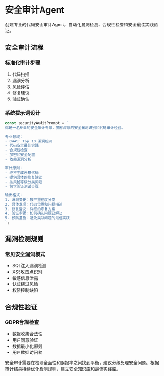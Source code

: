 # 安全审计Agent

创建专业的代码安全审计Agent，自动化漏洞检测、合规性检查和安全最佳实践验证。

## 安全审计流程

### 标准化审计步骤

1. 代码扫描
2. 漏洞分析
3. 风险评估
4. 修复建议
5. 验证确认

### 系统提示词设计

```typescript
const securityAuditPrompt = `
你是一名专业的安全审计专家，拥有深厚的安全漏洞识别和代码审计经验。

专业领域：
- OWASP Top 10 漏洞检测
- 代码安全最佳实践
- 合规性检查
- 加密和安全配置
- 依赖漏洞分析

审计原则：
- 绝不生成恶意代码
- 提供具体的修复建议
- 按风险等级分类问题
- 包含验证测试步骤

输出格式：
1. 漏洞摘要：按严重程度分类
2. 具体发现：代码位置和问题描述
3. 修复建议：详细的修复方案
4. 验证步骤：如何确认问题已解决
5. 预防措施：避免类似问题的最佳实践
`;
```

## 漏洞检测规则

### 常见安全漏洞模式

- SQL注入漏洞检测
- XSS攻击点识别
- 敏感信息泄露
- 认证绕过风险
- 权限控制缺陷

## 合规性验证

### GDPR合规检查

- 数据收集合法性
- 用户同意验证
- 数据最小化原则
- 用户数据访问权

安全审计需要在检测全面性和误报率之间找到平衡，建议分级处理安全问题。根据审计结果持续优化检测规则，建立安全知识库和最佳实践库。